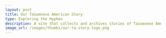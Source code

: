 ```yaml
---
layout: post
title: Our Taiwanese American Story
type: Exploring the Hyphen
description: A site that collects and archives stories of Taiwanese Americans to preserve a collective history and to foster intergenerational and intercultural communication. The site serves as an archive for stories about the Taiwanese American experience, particularly to remember Taiwan's time in martial law and the White Terror.
image_url: /images/thumbs/our-ta-story-logo.png
---
```

